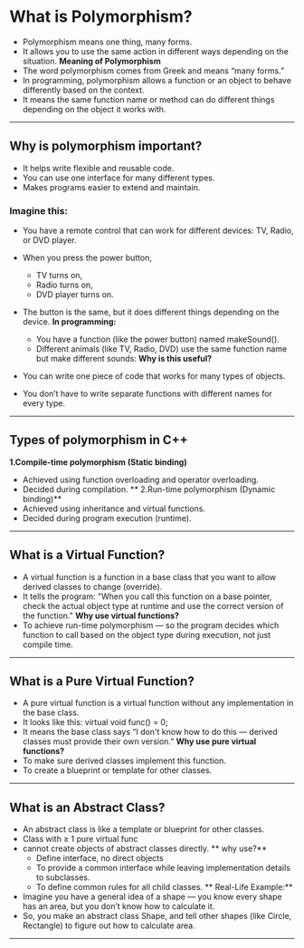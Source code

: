 # What is Polymorphism?
- Polymorphism means one thing, many forms.
- It allows you to use the same action in different ways depending on the situation.
**Meaning of Polymorphism**
- The word polymorphism comes from Greek and means “many forms.”
- In programming, polymorphism allows a function or an object to behave differently based on the context.
- It means the same function name or method can do different things depending on the object it works with.
---
## Why is polymorphism important?
- It helps write flexible and reusable code.
- You can use one interface for many different types.
- Makes programs easier to extend and maintain.

### Imagine this:
- You have a remote control that can work for different devices: TV, Radio, or DVD player.
- When you press the power button,

    - TV turns on,
    - Radio turns on,
    - DVD player turns on.
- The button is the same, but it does different things depending on the device.
**In programming:**
  - You have a function (like the power button) named makeSound().
  - Different animals (like TV, Radio, DVD) use the same function name but make different sounds:
**Why is this useful?**
- You can write one piece of code that works for many types of objects.
- You don’t have to write separate functions with different names for every type.
---
## Types of polymorphism in C++
**1.Compile-time polymorphism (Static binding)**
- Achieved using function overloading and operator overloading.
- Decided during compilation.
** 2.Run-time polymorphism (Dynamic binding)**
- Achieved using inheritance and virtual functions.
- Decided during program execution (runtime).
---
## **What is a Virtual Function?**
- A virtual function is a function in a base class that you want to allow derived classes to change (override).
- It tells the program: "When you call this function on a base pointer, check the actual object type at runtime and use the correct version of the function."
**Why use virtual functions?**
- To achieve run-time polymorphism — so the program decides which function to call based on the object type during execution, not just compile time.
---
## **What is a Pure Virtual Function?**
- A pure virtual function is a virtual function without any implementation in the base class.
- It looks like this: virtual void func() = 0;
- It means the base class says “I don't know how to do this — derived classes must provide their own version.”
**Why use pure virtual functions?**
- To make sure derived classes implement this function.
- To create a blueprint or template for other classes.
---
## **What is an Abstract Class?**
- An abstract class is like a template or blueprint for other classes.
- Class with ≥ 1 pure virtual func
- cannot create objects of abstract classes directly.
** why use?**
  - Define interface, no direct objects
  - To provide a common interface while leaving implementation details to subclasses.
  - To define common rules for all child classes.
** Real-Life Example:**
- Imagine you have a general idea of a shape — you know every shape has an area, but you don’t know how to calculate it.
- So, you make an abstract class Shape, and tell other shapes (like Circle, Rectangle) to figure out how to calculate area.
---
